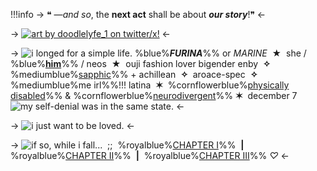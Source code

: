 !!!info 
	  -> ❝ —*and so*, the **next act** shall be about ***our story***!❞ <-

-> [![art by doodlelyfe_1 on twitter/x!](https://i.postimg.cc/rpXtHVss/furina.png)](https://x.com/doodlelyfe_1/status/1694037888294404559?s=20) <-

-> ![i longed for a simple life.](https://i.postimg.cc/Ss8CYT9n/pixel-8-creds-needed.gif) %blue%***FURINA***%% or *MARINE* ‎ **★** ‎ she / %blue%**[him](https://pronouns.cc/@shiguang)**%% / neos ‎ **★** ‎ ouji fashion lover
bigender enby ‎ **✧** ‎ %mediumblue%[sapphic](https://lgbtqia.wiki/wiki/Sapphic_Achillean)%% + achillean  ‎ **✧** ‎ aroace-spec  ‎ **✧** ‎ %mediumblue%me irl%%!!!
latina  ‎ **✶** ‎  %cornflowerblue%[physically disabled](https://www.ehlers-danlos.org/what-is-eds/information-on-eds/hypermobile-eds-and-hypermobility-spectrum-disorders/)%% & %cornflowerblue%[neurodivergent](https://www.mayoclinic.org/diseases-conditions/borderline-personality-disorder/symptoms-causes/syc-20370237)%% ‎ **✶** ‎ december 7 ![my self-denial was in the same state.](https://i.postimg.cc/Ss8CYT9n/pixel-8-creds-needed.gif) <-

-> ![i just want to be loved.](https://i.postimg.cc/Bn40rXpk/divider-13-pix-crd-co.gif) <-

-> ![if so, while i fall...](https://i.postimg.cc/jjtGFmxb/pixel-9-pixels-crd-co.gif) ‎ ;; ‎ %royalblue%[CHAPTER Ⅰ](https://rentry.co/mascfurina)%% ‎ **|** ‎ %royalblue%[CHAPTER Ⅱ](https://rentry.co/the-secret-life-of-me)%% ‎ **|** ‎ %royalblue%[CHAPTER Ⅲ](https://rentry.co/rainy-girl)%% *♡* <-